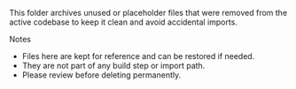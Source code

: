 This folder archives unused or placeholder files that were removed from the active codebase to keep it clean and avoid accidental imports.

Notes
- Files here are kept for reference and can be restored if needed.
- They are not part of any build step or import path.
- Please review before deleting permanently.
